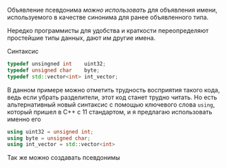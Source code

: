 Объявление псевдонима _можно использовать_ для объявления имени, используемого в качестве синонима для ранее объявленного типа.

Нередко программисты для удобства и краткости переопределяют простейшие типы данных, дают им другие имена.

Синтаксис
```c++
typedef unsingned int    uint32;  
typedef unsigned char    byte;
typedef std::vector<int> int_vector;
```
В данном примере можно отметить трудность восприятия такого кода, ведь если убрать разделители, этот код станет трудно читать. 
Но  есть альтернативный новый синтаксис с помощью ключевого слова `using`, который пришел в С++ с 11 стандартом, и я предлагаю использовать именно его
```c++
using uint32 = unsigned int;
using byte = unsigned char;
using int_vector = std::vector<int>
```

Так же можно создавать псевдонимы 



